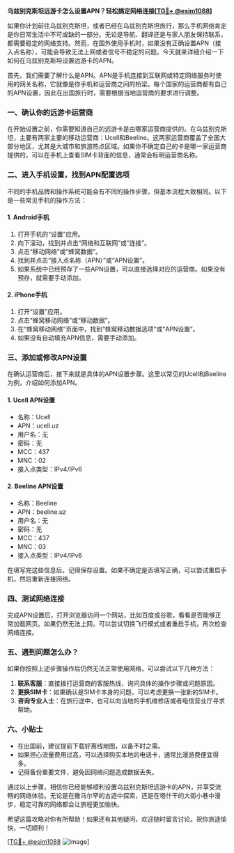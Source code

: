 **乌兹别克斯坦远游卡怎么设置APN？轻松搞定网络连接[[TG💪+ @esim1088](https://t.me/s/esim1088)]**

如果你计划前往乌兹别克斯坦，或者已经在乌兹别克斯坦旅行，那么手机网络肯定是你日常生活中不可或缺的一部分。无论是导航、翻译还是与家人朋友保持联系，都需要稳定的网络支持。然而，在国外使用手机时，如果没有正确设置APN（接入点名称），可能会导致无法上网或者信号不稳定的问题。今天就来详细介绍一下如何在乌兹别克斯坦设置远游卡的APN。

首先，我们需要了解什么是APN。APN是手机连接到互联网或特定网络服务时使用的网关名称，它就像是你手机和运营商之间的桥梁。每个国家的运营商都有自己的APN设置，因此在出国旅行时，需要根据当地运营商的要求进行调整。

### **一、确认你的远游卡运营商**
在开始设置之前，你需要知道自己的远游卡是由哪家运营商提供的。在乌兹别克斯坦，主要有两家主要的移动运营商：Ucell和Beeline。这两家运营商覆盖了全国大部分地区，尤其是大城市和旅游热点区域。如果你不确定自己的卡是哪一家运营商提供的，可以在手机上查看SIM卡背面的信息，通常会标明运营商名称。

### **二、进入手机设置，找到APN配置选项**
不同的手机品牌和操作系统可能会有不同的操作步骤，但基本流程大致相同。以下是一些常见手机的操作方法：

#### **1. Android手机**
1. 打开手机的“设置”应用。
2. 向下滚动，找到并点击“网络和互联网”或“连接”。
3. 点击“移动网络”或“蜂窝数据”。
4. 找到并点击“接入点名称（APN）”或“APN设置”。
5. 如果系统中已经预存了一些APN设置，可以直接选择对应的运营商。如果没有预存，就需要手动添加。

#### **2. iPhone手机**
1. 打开“设置”应用。
2. 点击“蜂窝移动网络”或“移动数据”。
3. 在“蜂窝移动网络”页面中，找到“蜂窝移动数据选项”或“APN设置”。
4. 如果没有自动填充APN信息，需要手动添加。

### **三、添加或修改APN设置**
在确认运营商后，接下来就是具体的APN设置步骤。这里以常见的Ucell和Beeline为例，介绍如何添加APN。

#### **1. Ucell APN设置**
- 名称：Ucell
- APN：ucell.uz
- 用户名：无
- 密码：无
- MCC：437
- MNC：02
- 接入点类型：IPv4/IPv6

#### **2. Beeline APN设置**
- 名称：Beeline
- APN：beeline.uz
- 用户名：无
- 密码：无
- MCC：437
- MNC：03
- 接入点类型：IPv4/IPv6

在填写完这些信息后，记得保存设置。如果不确定是否填写正确，可以尝试重启手机，然后重新连接网络。

### **四、测试网络连接**
完成APN设置后，打开浏览器访问一个网站，比如百度或谷歌，看看是否能够正常加载网页。如果仍然无法上网，可以尝试切换飞行模式或者重启手机，再次检查网络连接。

### **五、遇到问题怎么办？**
如果你按照上述步骤操作后仍然无法正常使用网络，可以尝试以下几种方法：
1. **联系客服**：直接拨打运营商的客服热线，询问具体的操作步骤或问题原因。
2. **更换SIM卡**：如果确认是SIM卡本身的问题，可以考虑更换一张新的SIM卡。
3. **咨询专业人士**：在旅行途中，也可以向当地的手机维修店或者电信营业厅寻求帮助。

### **六、小贴士**
- 在出国前，建议提前下载好离线地图，以备不时之需。
- 如果担心流量费用过高，可以选择购买本地的电话卡，通常比漫游费便宜得多。
- 记得备份重要文件，避免因网络问题造成数据丢失。

通过以上步骤，相信你已经能够顺利设置乌兹别克斯坦远游卡的APN，并享受流畅的网络体验。无论是在撒马尔罕的古迹中探索，还是在塔什干的大街小巷中漫步，稳定可靠的网络都会让旅程更加愉快。

希望这篇攻略对你有所帮助！如果还有其他疑问，欢迎随时留言讨论。祝你旅途愉快，一切顺利！

[[TG💪+ @esim1088](https://t.me/s/esim1088) ![Image](https://i.postimg.cc/4NQfJmqS/Snipaste-2025-05-13-00-14-12.png)]